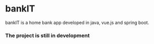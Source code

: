 # bankIT
bankIT is a home bank app developed in java, vue.js and spring boot.
### The project is still in development